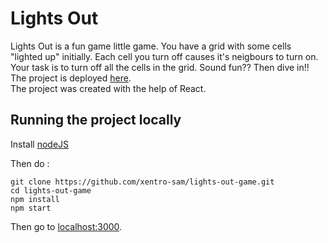 # Lights Out

Lights Out is a fun game little game. You have a grid with some cells "lighted up" initially. Each cell you turn off causes it's neigbours to turn on. Your task is to turn off all the cells in the grid. Sound fun?? Then dive in!! The project is deployed [here](https://xentro-sam.github.io/lights-out-game). \
The project was created with the help of React.

## Running the project locally

Install [nodeJS](https://nodejs.org/en/)

Then do :

```
git clone https://github.com/xentro-sam/lights-out-game.git
cd lights-out-game
npm install
npm start
```

Then go to [localhost:3000](http://localhost:3000/).
